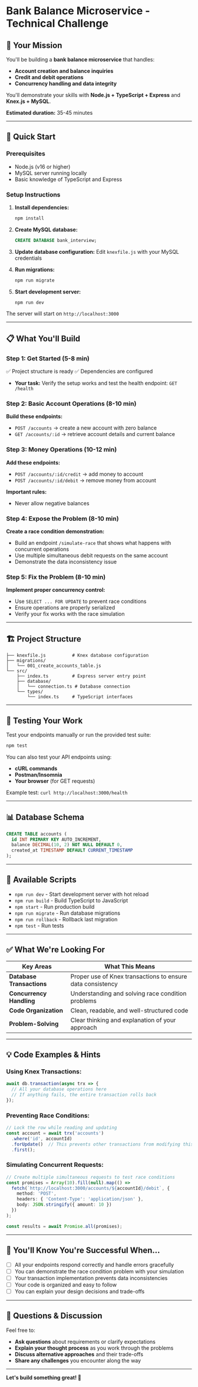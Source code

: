 # Bank Balance Microservice - Technical Challenge

## 🎯 Your Mission

You'll be building a **bank balance microservice** that handles:

- **Account creation and balance inquiries**
- **Credit and debit operations**
- **Concurrency handling and data integrity**

You'll demonstrate your skills with **Node.js + TypeScript + Express** and **Knex.js + MySQL**.

**Estimated duration:** 35-45 minutes

---

## 🚀 Quick Start

### Prerequisites

- Node.js (v16 or higher)
- MySQL server running locally
- Basic knowledge of TypeScript and Express

### Setup Instructions

1. **Install dependencies:**
   ```bash
   npm install
   ```

2. **Create MySQL database:**
   ```sql
   CREATE DATABASE bank_interview;
   ```

3. **Update database configuration:**
   Edit `knexfile.js` with your MySQL credentials

4. **Run migrations:**
   ```bash
   npm run migrate
   ```

5. **Start development server:**
   ```bash
   npm run dev
   ```

The server will start on `http://localhost:3000`

---

## 📋 What You'll Build

### Step 1: Get Started (5-8 min)
✅ Project structure is ready
✅ Dependencies are configured
- **Your task:** Verify the setup works and test the health endpoint: `GET /health`

### Step 2: Basic Account Operations (8-10 min)
**Build these endpoints:**
- `POST /accounts` → create a new account with zero balance
- `GET /accounts/:id` → retrieve account details and current balance

### Step 3: Money Operations (10-12 min)
**Add these endpoints:**
- `POST /accounts/:id/credit` → add money to account
- `POST /accounts/:id/debit` → remove money from account

**Important rules:**
- Never allow negative balances

### Step 4: Expose the Problem (8-10 min)
**Create a race condition demonstration:**
- Build an endpoint `/simulate-race` that shows what happens with concurrent operations
- Use multiple simultaneous debit requests on the same account
- Demonstrate the data inconsistency issue

### Step 5: Fix the Problem (8-10 min)
**Implement proper concurrency control:**
- Use `SELECT ... FOR UPDATE` to prevent race conditions
- Ensure operations are properly serialized
- Verify your fix works with the race simulation

---

## 🏗️ Project Structure

```
├── knexfile.js          # Knex database configuration
├── migrations/
│   └── 001_create_accounts_table.js
└── src/
    ├── index.ts         # Express server entry point
    ├── database/
    │   └── connection.ts # Database connection
    └── types/
        └── index.ts     # TypeScript interfaces
```

---

## 🧪 Testing Your Work

Test your endpoints manually or run the provided test suite:
```bash
npm test
```

You can also test your API endpoints using:
- **cURL commands**
- **Postman/Insomnia**  
- **Your browser** (for GET requests)

Example test: `curl http://localhost:3000/health`

---

## 📊 Database Schema

```sql
CREATE TABLE accounts (
  id INT PRIMARY KEY AUTO_INCREMENT,
  balance DECIMAL(10, 2) NOT NULL DEFAULT 0,
  created_at TIMESTAMP DEFAULT CURRENT_TIMESTAMP
);
```

---

## 🔧 Available Scripts

- `npm run dev` - Start development server with hot reload
- `npm run build` - Build TypeScript to JavaScript
- `npm start` - Run production build
- `npm run migrate` - Run database migrations
- `npm run rollback` - Rollback last migration
- `npm test` - Run tests

---

## ✅ What We're Looking For

| Key Areas | What This Means |
|-----------|-----------------|
| **Database Transactions** | Proper use of Knex transactions to ensure data consistency |
| **Concurrency Handling** | Understanding and solving race condition problems |
| **Code Organization** | Clean, readable, and well-structured code |
| **Problem-Solving** | Clear thinking and explanation of your approach |

---

## 💡 Code Examples & Hints

### Using Knex Transactions:
```typescript
await db.transaction(async trx => {
  // All your database operations here
  // If anything fails, the entire transaction rolls back
});
```

### Preventing Race Conditions:
```typescript
// Lock the row while reading and updating
const account = await trx('accounts')
  .where('id', accountId)
  .forUpdate()  // This prevents other transactions from modifying this row
  .first();
```

### Simulating Concurrent Requests:
```typescript
// Create multiple simultaneous requests to test race conditions
const promises = Array(10).fill(null).map(() => 
  fetch(`http://localhost:3000/accounts/${accountId}/debit`, {
    method: 'POST',
    headers: { 'Content-Type': 'application/json' },
    body: JSON.stringify({ amount: 10 })
  })
);

const results = await Promise.all(promises);
```

---

## 🎯 You'll Know You're Successful When...

- [ ] All your endpoints respond correctly and handle errors gracefully
- [ ] You can demonstrate the race condition problem with your simulation
- [ ] Your transaction implementation prevents data inconsistencies
- [ ] Your code is organized and easy to follow
- [ ] You can explain your design decisions and trade-offs

---

## 💬 Questions & Discussion

Feel free to:
- **Ask questions** about requirements or clarify expectations
- **Explain your thought process** as you work through the problems
- **Discuss alternative approaches** and their trade-offs
- **Share any challenges** you encounter along the way

---

**Let's build something great! 🚀** 